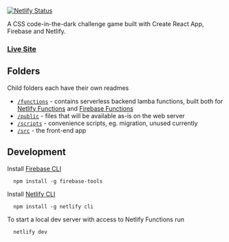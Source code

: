 [![Netlify Status](https://api.netlify.com/api/v1/badges/7185e6a7-6cbe-4c0e-b7bd-823ee8449f91/deploy-status)](https://app.netlify.com/sites/css-golf/deploys)

A CSS code-in-the-dark challenge game built with Create React App, Firebase and Netlify.

### **[Live Site](https://css-golf.netlify.com)**

## Folders

Child folders each have their own readmes

- [`/functions`](https://github.com/sterlingrobot/css-golf/tree/development/functions) - contains serverless backend lamba functions,
  built both for [Netlify Functions](https://app.netlify.com/sites/css-golf/functions) and [Firebase Functions](https://console.firebase.google.com/project/css-golf-dev/functions/list)
- [`/public`](https://github.com/sterlingrobot/css-golf/tree/development/public) - files that will be available as-is on the web server
- [`/scripts`](https://github.com/sterlingrobot/css-golf/tree/development/scripts) - convenience scripts, eg. migration, unused currently
- [`/src`](https://github.com/sterlingrobot/css-golf/tree/development/src) - the front-end app

## Development

Install [Firebase CLI](https://firebase.google.com/docs/cli)

```
  npm install -g firebase-tools
```

Install [Netlify CLI](https://docs.netlify.com/cli/get-started/)

```
  npm install -g netlify cli
```

To start a local dev server with access to Netlify Functions run

```
  netlify dev
```
